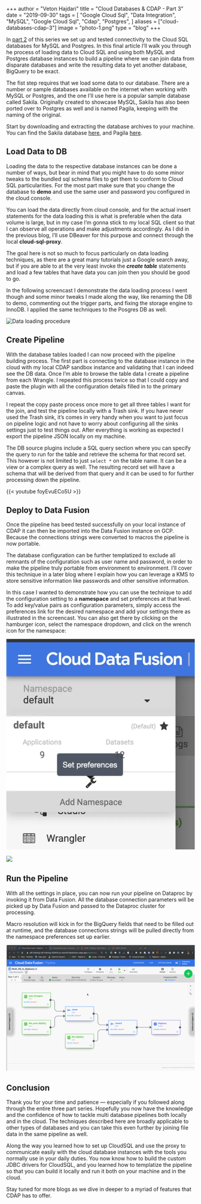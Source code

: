 +++
author = "Veton Hajdari"
title = "Cloud Databases & CDAP - Part 3"
date = "2019-09-30"
tags = [
    "Google Cloud Sql",
    "Data Integration",
    "MySQL",
    "Google Cloud Sql",
    "Cdap",
    "Postgres",
]
aliases = ["cloud-databases-cdap-3"]
image = "photo-1.png"
type = "blog"
+++

In [part 2](/blogs/cloud-databases--cdap---part-2/) of this series we set up and tested connectivity to the Cloud SQL databases for MySQL and Postgres. In this final article I’ll walk you through he process of loading data to Cloud SQL and using both MySQL and Postgres database instances to build a pipeline where we can join data from disparate databases and write the resulting data to yet another database, BigQuery to be exact.

The fist step requires that we load some data to our database. There are a number or sample databases available on the internet when working with MySQL or Postgres, and the one I’ll use here is a popular sample database called Sakila. Originally created to showcase MySQL, Sakila has also been ported over to Postgres as well and is named Pagila, keeping with the naming of the original.

Start by downloading and extracting the database archives to your machine. You can find the Sakila database [here](https://dev.mysql.com/doc/index-other.html), and Pagila [here](https://www.postgresql.org/ftp/projects/pgFoundry/dbsamples/pagila/pagila/).

Load Data to DB
---------------

Loading the data to the respective database instances can be done a number of ways, but bear in mind that you might have to do some minor tweaks to the bundled sql schema files to get them to conform to Cloud SQL particularities. For the most part make sure that you change the database to **demo** and use the same user and password you configured in the cloud console.

You can load the data directly from cloud console, and for the actual insert statements for the data loading this is what is preferable when the data volume is large, but in my case I’m gonna stick to my local SQL client so that I can observe all operations and make adjustments accordingly. As I did in the previous blog, I’ll use DBeaver for this purpose and connect through the local **cloud-sql-proxy**.

The goal here is not so much to focus particularly on data loading techniques, as there are a great many tutorials just a Google search away, but if you are able to at the very least invoke the **_create table_** statements and load a few tables that have data you can join then you should be good to go.

In the following screencast I demonstrate the data loading process I went though and some minor tweaks I made along the way, like renaming the DB to demo, commenting out the trigger parts, and fixing the storage engine to InnoDB. I applied the same techniques to the Posgres DB as well.

![Data loading procedure](https://i.ibb.co/tJpkRB9/photo-2.gif)

Create Pipeline
---------------

With the database tables loaded I can now proceed with the pipeline building process. The first part is connecting to the database instance in the cloud with my local CDAP sandbox instance and validating that I can indeed see the DB data. Once I’m able to browse the table data I create a pipeline from each Wrangle. I repeated this process twice so that I could copy and paste the plugin with all the configuration details filled in to the primary canvas.

I repeat the copy paste process once more to get all three tables I want for the join, and test the pipeline locally with a Trash sink. If you have never used the Trash sink, it’s comes in very handy when you want to just focus on pipeline logic and not have to worry about configuring all the sinks settings just to test things out. After everything is working as expected I export the pipeline JSON locally on my machine.

The DB source plugins include a SQL query section where you can specify the query to run for the table and retrieve the schema for that record set. This however is not limited to just `select *` on the table name. It can be a view or a complex query as well. The resulting record set will have a schema that will be derived from that query and it can be used to for further processing down the pipeline.


{{< youtube foyEvuECo5U >}}

Deploy to Data Fusion
---------------------

Once the pipeline has beed tested successfully on your local instance of CDAP it can then be imported into the Data Fusion instance on GCP. Because the connections strings were converted to macros the pipeline is now portable.

The database configuration can be further templatized to exclude all remnants of the configuration such as user name and password, in order to make the pipeline truly portable from environment to environment. I’ll cover this technique in a later blog where I explain how you can leverage a KMS to store sensitive information like passwords and other sensitive information.

In this case I wanted to demonstrate how you can use the technique to add the configuration setting to a **namespace** and set preferences at that level. To add key/value pairs as configuration parameters, simply access the preferences link for the desired namespace and add your settings there as illustrated in the screencast. You can also get there by clicking on the hamburger icon, select the namespace dropdown, and click on the wrench icon for the namespace:

![Setting namespace preferences](photo-3.png)


![](photo-4.png)

Run the Pipeline
----------------

With all the settings in place, you can now run your pipeline on Dataproc by invoking it from Data Fusion. All the database connection parameters will be picked up by Data Fusion and passed to the Dataproc cluster for processing.

Macro resolution will kick in for the BigQuery fields that need to be filled out at runtime, and the database connections strings will be pulled directly from the namespace preferences set up earlier.

![](photo-5.png)

Conclusion
----------

Thank you for your time and patience — especially if you followed along through the entire three part series. Hopefully you now have the knowledge and the confidence of how to tackle multi database pipelines both locally and in the cloud. The techniques described here are broadly applicable to other types of databases and you can take this even further by joining file data in the same pipeline as well.

Along the way you learned how to set up CloudSQL and use the proxy to communicate easily with the cloud database instances with the tools you normally use in your daily duties. You now know how to build the custom JDBC drivers for CloudSQL, and you learned how to templatize the pipeline so that you can build it locally and run it both on your machine and in the cloud.

Stay tuned for more blogs as we dive in deeper to a myriad of features that CDAP has to offer.